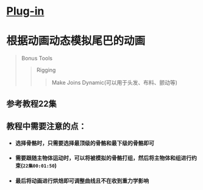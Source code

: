 # [Plug-in](https://apps.autodesk.com/en/Detail/Index?id=8115150172702393827&appLang=en&os=Win64&autostart=true)

# 根据动画动态模拟尾巴的动画
  > Bonus Tools
  >> Rigging
  >>> Make Joins Dynamic(可以用于头发、布料、颤动等)

  ## 参考教程22集
  ## 教程中需要注意的点：
  * #### 选择骨骼时，只需要选择最顶级的骨骼和最下级的骨骼即可
  * #### 需要跟随主物体运动时，可以将被模拟的骨骼打组，然后将主物体和组进行约束(`22集00:01:50`)

  * #### 最后将动画进行烘焙即可调整曲线且不在收到重力学影响

